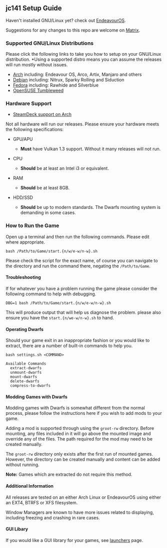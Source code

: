 ## jc141 Setup Guide

Haven't installed GNU/Linux yet? check out [EndeavourOS](https://discovery.endeavouros.com/installation/create-install-media-usb-key/2021/03/).

Suggestions for any changes to this repo are welcome on [Matrix](https://matrix.to/#/%21aRyMmzPUzcUKRXpVtP%3Amatrix.org?via=catgirl.cloud&via=grin.hu&via=matrix.org).

### Supported GNU/Linux Distributions
Please click the following links to take you how to setup on your GNU/Linux distribution.
*Using a supported distro means you can assume the releases will run mostly without issues.

*   [Arch](arch.md) including: Endeavour OS, Arco, Artix, Manjaro and others
*   [Debian](debian.md) including: Nitrux, Sparky Rolling and Siduction
*   [Fedora](fedora.md) including: Rawhide and Silverblue
*   [OpenSUSE Tumbleweed](opensuse.md)

### Hardware Support
*   [SteamDeck support on Arch](steamdeck/arch.md)

Not all hardware will run our releases. Please ensure your hardware meets the following specifications:

* GPU/APU
  *   **Must** have Vulkan 1.3 support. Without it many releases will not run.
   
* CPU
  *   **Should** be at least an Intel i3 or equivalent.   

* RAM
  *   **Should** be at least 8GB.

* HDD/SSD
  *   **Should** be up to modern standards. The Dwarfs mounting system is demanding in some cases.

### How to Run the Game
Open up a terminal and then run the following commands. Please edit where appropriate.

```
bash /Path/to/Game/start.{n/w/e-w/n-w}.sh
```
Please check the script for the exact name, of course you can navigate to the directory and run the command there, negating the `/Path/to/Game`.

#### Troubleshooting
If for whatever you have a problem running the game please consider the following command to help with debugging.

```
DBG=1 bash /Path/to/Game/start.{n/w/e-w/n-w}.sh
```
This will produce output that will help us diagnose the problem. please also ensure you have the `start.{n/we-w/n-w}.sh` to hand.

#### Operating Dwarfs
Should your game exit in an inappropriate fashion or you would like to extract, there are a number of built-in commands to help you.

```
bash settings.sh <COMMAND>

Available Commands
  extract-dwarfs
  unmount-dwarfs
  mount-dwarfs
  delete-dwarfs
  compress-to-dwarfs
```

#### Modding Games with Dwarfs

Modding games with Dwarfs is somewhat different from the normal process, please follow the instructions here if you wish to add mods to your game.

Adding a mod is supported through using the `groot-rw` directory. Before mounting, any files included in it will go above the mounted image and override any of the files. The path required for the mod may need to be created manually.

The `groot-rw` directory only exists after the first run of mounted games. However, the directory can be created manually and content can be added without running.

**Note:** Games which are extracted do not require this method.

#### Additional Information

All releases are tested on an either Arch Linux or EndeavourOS using either an EXT4, BTRFS or XFS filesystem.

Window Managers are known to have more issues related to displaying, including freezing and crashing in rare cases.

#### GUI Libary

If you would like a GUI library for your games, see [launchers](launchers.md) page.
